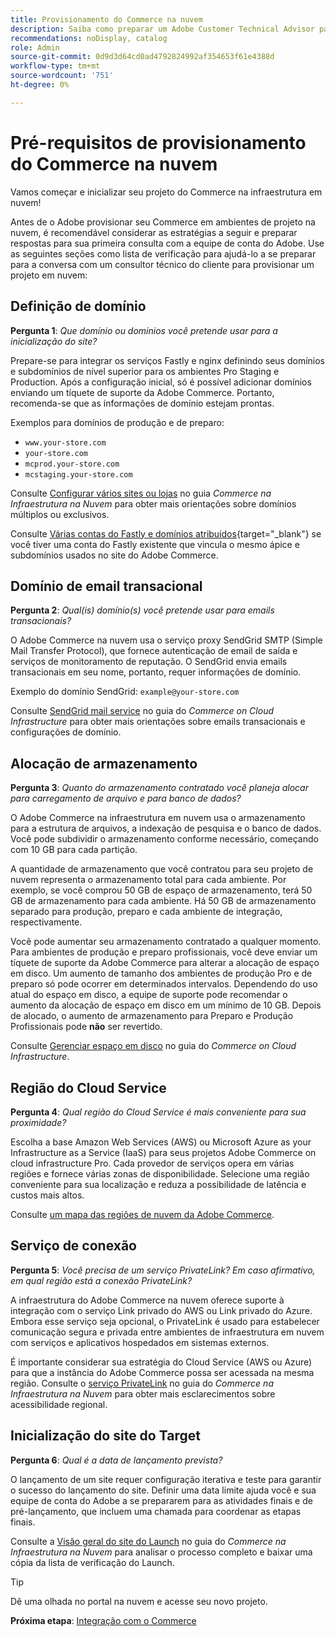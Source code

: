 ```yaml
---
title: Provisionamento do Commerce na nuvem
description: Saiba como preparar um Adobe Customer Technical Advisor para provisionar seu Adobe Commerce em um projeto de infraestrutura em nuvem.
recommendations: noDisplay, catalog
role: Admin
source-git-commit: 0d9d3d64cd0ad4792824992af354653f61e4388d
workflow-type: tm+mt
source-wordcount: '751'
ht-degree: 0%

---
```


# Pré-requisitos de provisionamento do Commerce na nuvem

Vamos começar e inicializar seu projeto do Commerce na infraestrutura em nuvem!

Antes de o Adobe provisionar seu Commerce em ambientes de projeto na nuvem, é recomendável considerar as estratégias a seguir e preparar respostas para sua primeira consulta com a equipe de conta do Adobe. Use as seguintes seções como lista de verificação para ajudá-lo a se preparar para a conversa com um consultor técnico do cliente para provisionar um projeto em nuvem:

## Definição de domínio

**Pergunta 1**: _Que domínio ou domínios você pretende usar para a inicialização do site?_

Prepare-se para integrar os serviços Fastly e nginx definindo seus domínios e subdomínios de nível superior para os ambientes Pro Staging e Production. Após a configuração inicial, só é possível adicionar domínios enviando um tíquete de suporte da Adobe Commerce. Portanto, recomenda-se que as informações de domínio estejam prontas.

Exemplos para domínios de produção e de preparo:

- `www.your-store.com`
- `your-store.com`
- `mcprod.your-store.com`
- `mcstaging.your-store.com`

Consulte [Configurar vários sites ou lojas](../cloud-guide/store/multiple-sites.md) no guia _Commerce na Infraestrutura na Nuvem_ para obter mais orientações sobre domínios múltiplos ou exclusivos.

Consulte [Várias contas do Fastly e domínios atribuídos](https://experienceleague.adobe.com/en/docs/commerce-on-cloud/user-guide/cdn/fastly#multiple-fastly-accounts-and-assigned-domains){target="_blank"} se você tiver uma conta do Fastly existente que vincula o mesmo ápice e subdomínios usados no site do Adobe Commerce.

## Domínio de email transacional

**Pergunta 2**: _Qual(is) domínio(s) você pretende usar para emails transacionais?_

O Adobe Commerce na nuvem usa o serviço proxy SendGrid SMTP (Simple Mail Transfer Protocol), que fornece autenticação de email de saída e serviços de monitoramento de reputação. O SendGrid envia emails transacionais em seu nome, portanto, requer informações de domínio.

Exemplo do domínio SendGrid: `example@your-store.com`

Consulte [SendGrid mail service](../cloud-guide/project/sendgrid.md) no guia do _Commerce on Cloud Infrastructure_ para obter mais orientações sobre emails transacionais e configurações de domínio.

## Alocação de armazenamento

**Pergunta 3**: _Quanto do armazenamento contratado você planeja alocar para carregamento de arquivo e para banco de dados?_

O Adobe Commerce na infraestrutura em nuvem usa o armazenamento para a estrutura de arquivos, a indexação de pesquisa e o banco de dados. Você pode subdividir o armazenamento conforme necessário, começando com 10 GB para cada partição.

A quantidade de armazenamento que você contratou para seu projeto de nuvem representa o armazenamento total para cada ambiente. Por exemplo, se você comprou 50 GB de espaço de armazenamento, terá 50 GB de armazenamento para cada ambiente. Há 50 GB de armazenamento separado para produção, preparo e cada ambiente de integração, respectivamente.

Você pode aumentar seu armazenamento contratado a qualquer momento. Para ambientes de produção e preparo profissionais, você deve enviar um tíquete de suporte da Adobe Commerce para alterar a alocação de espaço em disco. Um aumento de tamanho dos ambientes de produção Pro e de preparo só pode ocorrer em determinados intervalos. Dependendo do uso atual do espaço em disco, a equipe de suporte pode recomendar o aumento da alocação de espaço em disco em um mínimo de 10 GB. Depois de alocado, o aumento de armazenamento para Preparo e Produção Profissionais pode **não** ser revertido.

Consulte [Gerenciar espaço em disco](../cloud-guide/storage/manage-disk-space.md) no guia do _Commerce on Cloud Infrastructure_.

## Região do Cloud Service

**Pergunta 4**: _Qual região do Cloud Service é mais conveniente para sua proximidade?_

Escolha a base Amazon Web Services (AWS) ou Microsoft Azure as your Infrastructure as a Service (IaaS) para seus projetos Adobe Commerce on cloud infrastructure Pro. Cada provedor de serviços opera em várias regiões e fornece várias zonas de disponibilidade. Selecione uma região conveniente para sua localização e reduza a possibilidade de latência e custos mais altos.

Consulte [um mapa das regiões de nuvem da Adobe Commerce](../cloud-guide/overview.md).

## Serviço de conexão

**Pergunta 5**: _Você precisa de um serviço PrivateLink? Em caso afirmativo, em qual região está a conexão PrivateLink?_

A infraestrutura do Adobe Commerce na nuvem oferece suporte à integração com o serviço Link privado do AWS ou Link privado do Azure. Embora esse serviço seja opcional, o PrivateLink é usado para estabelecer comunicação segura e privada entre ambientes de infraestrutura em nuvem com serviços e aplicativos hospedados em sistemas externos.

É importante considerar sua estratégia do Cloud Service (AWS ou Azure) para que a instância do Adobe Commerce possa ser acessada na mesma região. Consulte o [serviço PrivateLink](../cloud-guide/development/privatelink-service.md) no guia do _Commerce na Infraestrutura na Nuvem_ para obter mais esclarecimentos sobre acessibilidade regional.

## Inicialização do site do Target

**Pergunta 6**: _Qual é a data de lançamento prevista?_

O lançamento de um site requer configuração iterativa e teste para garantir o sucesso do lançamento do site. Definir uma data limite ajuda você e sua equipe de conta do Adobe a se prepararem para as atividades finais e de pré-lançamento, que incluem uma chamada para coordenar as etapas finais.

Consulte a [Visão geral do site do Launch](../cloud-guide/launch/overview.md) no guia do _Commerce na Infraestrutura na Nuvem_ para analisar o processo completo e baixar uma cópia da lista de verificação do Launch.

>[!TIP]
>
> Dê uma olhada no portal na nuvem e acesse seu novo projeto.
>
>**Próxima etapa**: [Integração com o Commerce](onboarding.md)
